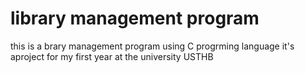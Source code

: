 # library management program 
this is a brary management program using C progrming language 
it's aproject for my first year at the university USTHB
